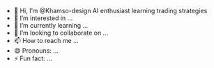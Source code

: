 - 👋 Hi, I’m @Khamso-design AI enthusiast learning trading strategies
- 👀 I’m interested in ...
- 🌱 I’m currently learning ...
- 💞️ I’m looking to collaborate on ...
- 📫 How to reach me ...
- 😄 Pronouns: ...
- ⚡ Fun fact: ...

<!---
Khamso-design/Khamso-design is a ✨ special ✨ repository because its `README.md` (this file) appears on your GitHub profile.
You can click the Preview link to take a look at your changes.
--->
